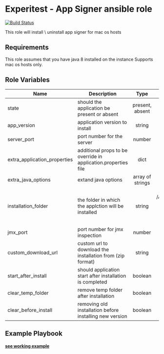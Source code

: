Experitest - App Signer ansible role 
=========

[![Build Status](https://travis-ci.org/ExperitestOfficial/ansible-role-app-signer.svg)](https://travis-ci.org/ExperitestOfficial/ansible-role-app-signer)

This role will install \ uninstall app signer for mac os hosts

Requirements
------------

This role assumes that you have java 8 installed on the instance
Supports mac os hosts only.

Role Variables
--------------

| Name | Description | Type | Default | Required |
|------|-------------|:----:|:-----:|:-----:|
| state | should the application be present or absent | present, absent | present | no |
| app_version | application version to install | string | 12.7.6543 | no |
| server_port | port number for the server | number | 8083 | no |
| extra_application_properties | additional props to be override in application.properties file | dict | {} | no |
| extra_java_options | extand java options | array of strings | [] | no |
| installation_folder | the folder in which the applction will be installed | string | for mac: /Applications/Experitest/app-signer-version <br> for windows: C:\\Experitest\\app-signer-version  | no |
| jmx_port | port number for jmx inspection | number | 51237 | no |
| custom_download_url | custom url to download the installation from (zip format) | string |  | no |
| start_after_install | should application start after installation is completed | boolean | True | no |
| clear_temp_folder | remove temp folder after installation | boolean | False | no |
| clear_before_install | removing old installation before installing new version | boolean | False | no |

Example Playbook
----------------

#### [see working example](/example)
